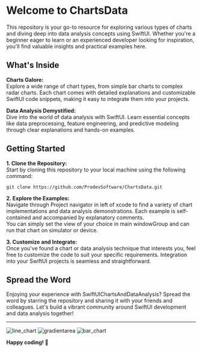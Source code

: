 # Welcome to ChartsData

This repository is your go-to resource for exploring various types of charts and diving deep into data analysis concepts using SwiftUI. Whether you're a beginner eager to learn or an experienced developer looking for inspiration, you'll find valuable insights and practical examples here.

## What's Inside

**Charts Galore:**  
    Explore a wide range of chart types, from simple bar charts to complex radar charts. Each chart comes with detailed explanations and customizable SwiftUI code snippets, making it easy to integrate them into your projects.  

**Data Analysis Demystified:**  
    Dive into the world of data analysis with SwiftUI. Learn essential concepts like data preprocessing, feature engineering, and predictive modeling through clear explanations and hands-on examples.  


## Getting Started

**1. Clone the Repository:**  
Start by cloning this repository to your local machine using the following command:
```
git clone https://github.com/ProdevSoftware/ChartsData.git
```
**2. Explore the Examples:**  
Navigate through Project navigator in left of xcode to find a variety of chart implementations and data analysis demonstrations. Each example is self-contained and accompanied by explanatory comments.  
You can simply set the view of your choice in main windowGroup and can run that chart on simulator or device.  

**3. Customize and Integrate:**  
Once you've found a chart or data analysis technique that interests you, feel free to customize the code to suit your specific requirements. Integration into your SwiftUI projects is seamless and straightforward.  

## Spread the Word

Enjoying your experience with SwiftUIChartsAndDataAnalysis? Spread the word by starring the repository and sharing it with your friends and colleagues. Let's build a vibrant community around SwiftUI development and data analysis together!  

---------------------------------------------
![line_chart](https://github.com/prodev-mob/ChartsData/assets/97152083/d36e4a6c-9163-430b-a38c-da0eee5222c4)
![gradientarea](https://github.com/prodev-mob/ChartsData/assets/97152083/d28ba383-fc13-45e2-94e7-467a07d74c63)
![bar_chart](https://github.com/prodev-mob/ChartsData/assets/97152083/f53b784b-4735-4c5f-80d0-95c15c2dbeec)



**Happy coding! 🚀**
